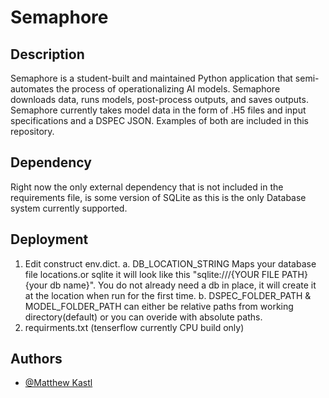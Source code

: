 # Semaphore

## Description

Semaphore is a student-built and maintained Python application that semi-automates the process of operationalizing AI models. Semaphore downloads data, runs models, post-process outputs, and saves outputs. Semaphore currently takes model data in the form of .H5 files and input specifications and a DSPEC JSON. Examples of both are included in this repository.

## Dependency
Right now the only external dependency that is not included in the requirements file, is some version of SQLite as this is the only Database system currently supported.
    
## Deployment

1. Edit construct env.dict.
   a. DB_LOCATION_STRING Maps your database file locations.or sqlite it will look like this "sqlite:///{YOUR FILE PATH}{your db name}". You do not already need a db in place, it will create it at the location when run for the first time. 
   b. DSPEC_FOLDER_PATH & MODEL_FOLDER_PATH can either be relative paths from working directory(default) or you can overide with absolute paths.
2. requirments.txt (tenserflow currently CPU build only)
    
## Authors

* [@Matthew Kastl](https://github.com/matdenkas)



